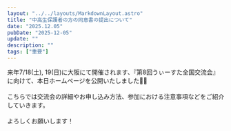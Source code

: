 ```yaml
---
layout: "../../layouts/MarkdownLayout.astro"
title: "中高生保護者の方の同意書の提出について"
date: "2025.12.05"
pubDate: "2025-12-05"
update: ""
description: ""
tags: ["重要"]
---
```


来年7/18(土), 19(日)に大阪にて開催されます、『第8回うぃーすた全国交流会』に向けて、本日ホームページを公開いたしました🙌🏻
<br><br>
こちらでは交流会の詳細やお申し込み方法、参加における注意事項などをご紹介していきます。
<br><br>
よろしくお願いします！